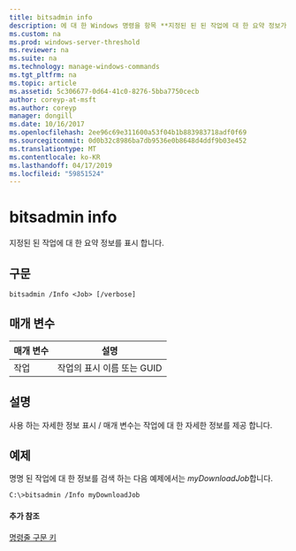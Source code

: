 ```yaml
---
title: bitsadmin info
description: 에 대 한 Windows 명령을 항목 **지정된 된 된 작업에 대 한 요약 정보가 표시 됩니다.** -bitsadmin 정보
ms.custom: na
ms.prod: windows-server-threshold
ms.reviewer: na
ms.suite: na
ms.technology: manage-windows-commands
ms.tgt_pltfrm: na
ms.topic: article
ms.assetid: 5c306677-0d64-41c0-8276-5bba7750cecb
author: coreyp-at-msft
ms.author: coreyp
manager: dongill
ms.date: 10/16/2017
ms.openlocfilehash: 2ee96c69e311600a53f04b1b883983718adf0f69
ms.sourcegitcommit: 0d0b32c8986ba7db9536e0b8648d4ddf9b03e452
ms.translationtype: MT
ms.contentlocale: ko-KR
ms.lasthandoff: 04/17/2019
ms.locfileid: "59851524"
---
```

# <a name="bitsadmin-info"></a>bitsadmin info



지정된 된 작업에 대 한 요약 정보를 표시 합니다.

## <a name="syntax"></a>구문

```
bitsadmin /Info <Job> [/verbose]
```

## <a name="parameters"></a>매개 변수

|매개 변수|설명|
|---------|-----------|
|작업|작업의 표시 이름 또는 GUID|

## <a name="remarks"></a>설명

사용 하는 자세한 정보 표시 / 매개 변수는 작업에 대 한 자세한 정보를 제공 합니다.

## <a name="BKMK_examples"></a>예제

명명 된 작업에 대 한 정보를 검색 하는 다음 예제에서는 *myDownloadJob*합니다.
```
C:\>bitsadmin /Info myDownloadJob
```

#### <a name="additional-references"></a>추가 참조

[명령줄 구문 키](command-line-syntax-key.md)